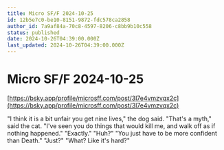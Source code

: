 ```yaml
---
title: Micro SF/F 2024-10-25
id: 12b5e7c0-be10-8151-9872-fdc578ca2858
author_id: 7a9af84a-70c8-4597-8206-c8bb9b10c558
status: published
date: 2024-10-26T04:39:00.000Z
last_updated: 2024-10-26T04:39:00.000Z
---
```


# Micro SF/F 2024-10-25


[https://bsky.app/profile/microsff.com/post/3l7e4vmzvqx2c](https://bsky.app/profile/microsff.com/post/3l7e4vmzvqx2c)



"I think it is a bit unfair you get nine lives," the dog said. "That's a myth," said the cat. "I've seen you do things that would kill me, and walk off as if nothing happened." "Exactly." "Huh?" "You just have to be more confident than Death." "Just?" "What? Like it's hard?"


